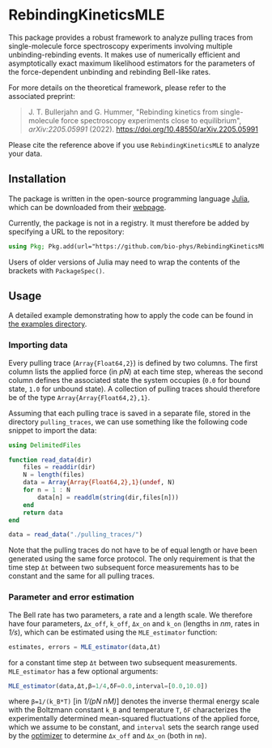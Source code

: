 # RebindingKineticsMLE

This package provides a robust framework to analyze pulling traces from single-molecule force spectroscopy experiments involving multiple unbinding-rebinding events.  It makes use of numerically efficient and asymptotically exact maximum likelihood estimators for the parameters of the force-dependent unbinding and rebinding Bell-like rates.  

For more details on the theoretical framework, please refer to the associated preprint:
> J. T. Bullerjahn and G. Hummer, "Rebinding kinetics from single-molecule force spectroscopy experiments close to equilibrium", *arXiv:2205.05991* (2022). 
https://doi.org/10.48550/arXiv.2205.05991

Please cite the reference above if you use `RebindingKineticsMLE` to analyze your data.  



## Installation

The package is written in the open-source programming language [Julia](https://github.com/JuliaLang/julia), which can be downloaded from their [webpage](https://julialang.org/downloads/#download_julia).  

Currently, the package is not in a registry.  It must therefore be added by specifying a URL to the repository:
```julia
using Pkg; Pkg.add(url="https://github.com/bio-phys/RebindingKineticsMLE")
```
Users of older versions of Julia may need to wrap the contents of the brackets with `PackageSpec()`.  



## Usage

A detailed example demonstrating how to apply the code can be found in [the examples directory](examples).  

### Importing data

Every pulling trace (`Array{Float64,2}`) is defined by two columns.  The first column lists the applied force (in *pN*) at each time step, whereas the second column defines the associated state the system occupies (`0.0` for bound state, `1.0` for unbound state).  A collection of pulling traces should therefore be of the type `Array{Array{Float64,2},1}`.  

Assuming that each pulling trace is saved in a separate file, stored in the directory `pulling_traces`, we can use something like the following code snippet to import the data:
```julia
using DelimitedFiles

function read_data(dir)
    files = readdir(dir)
    N = length(files)
    data = Array{Array{Float64,2},1}(undef, N)
    for n = 1 : N
        data[n] = readdlm(string(dir,files[n]))
    end
    return data
end

data = read_data("./pulling_traces/")
```
Note that the pulling traces do not have to be of equal length or have been generated using the same force protocol.  The only requirement is that the time step `Δt` between two subsequent force measurements has to be constant and the same for all pulling traces.  



### Parameter and error estimation

The Bell rate has two parameters, a rate and a length scale.  We therefore have four parameters, `Δx_off`, `k_off`, `Δx_on` and `k_on` (lengths in *nm*, rates in *1/s*), which can be estimated using the `MLE_estimator` function:
```julia
estimates, errors = MLE_estimator(data,Δt)
```
for a constant time step `Δt` between two subsequent measurements.  `MLE_estimator` has a few optional arguments: 
```julia
MLE_estimator(data,Δt,β=1/4,δF=0.0,interval=[0.0,10.0])
```
where `β=1/(k_B*T)` [in *1/(pN nM)*] denotes the inverse thermal energy scale with the Boltzmann constant `k_B` and temperature `T`, `δF` characterizes the experimentally determined mean-squared fluctuations of the applied force, which we assume to be constant, and `interval` sets the search range used by the [optimizer](https://github.com/JuliaNLSolvers/Optim.jl) to determine `Δx_off` and `Δx_on` (both in `nm`).  
